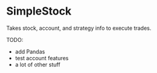 # SimpleStock

Takes stock, account, and strategy info to execute trades.

TODO:
- add Pandas
- test account features
- a lot of other stuff
